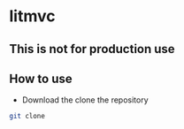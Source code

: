 # litmvc

## This is not for production use

## How to use
* Download the clone the repository

```bash
git clone 
